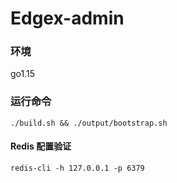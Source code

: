 # Edgex-admin

### 环境
go1.15

### 运行命令
```./build.sh && ./output/bootstrap.sh ```

#### Redis 配置验证
```redis-cli -h 127.0.0.1 -p 6379```